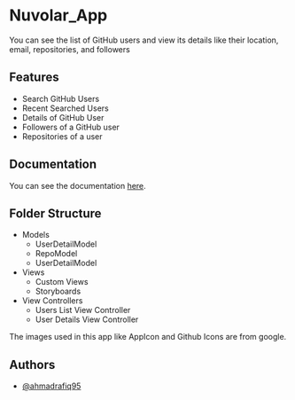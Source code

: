 # Nuvolar_App

You can see the list of GitHub users and view its details like their location, email, repositories, and followers


## Features

- Search GitHub Users
- Recent Searched Users
- Details of GitHub User
- Followers of a GitHub user 
- Repositories of a user
## Documentation

You can see the documentation [here](https://docs.google.com/document/d/1lu9eW_G0cJJ0ll6ACdVlBYwLd5JOv4noYgrs3K53zF0/edit?usp=sharing).


## Folder Structure
 - Models
    - UserDetailModel
    - RepoModel
    - UserDetailModel
- Views
    - Custom Views
    - Storyboards
- View Controllers
    - Users List View Controller
    - User Details View Controller
    
The images used in this app like AppIcon and Github Icons are from google.
## Authors

- [@ahmadrafiq95](https://github.com/ahmadrafiq95)
